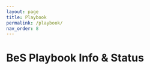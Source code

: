 ```yaml
---
layout: page
title: Playbook
permalink: /playbook/
nav_order: 8
---
```


# BeS Playbook Info & Status


